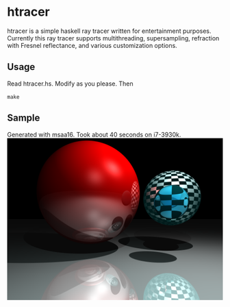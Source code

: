 htracer
=======

htracer is a simple haskell ray tracer written for entertainment purposes. Currently this ray tracer supports multithreading, supersampling, refraction with Fresnel reflectance, and various customization options.

## Usage
Read htracer.hs. Modify as you please. Then

    make

## Sample
Generated with msaa16. Took about 40 seconds on i7-3930k.
![sample image](https://github.com/shaunren/htracer/raw/master/render.png)
